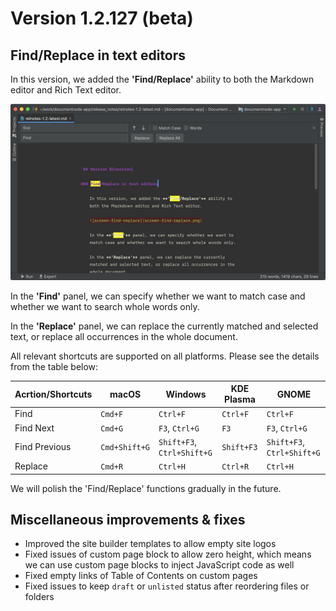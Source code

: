﻿# Version 1.2.127 (beta)

## Find/Replace in text editors

In this version, we added the **'Find/Replace'** ability to both the Markdown editor and Rich Text editor.

![screen-find-replace](screen-find-replace.png)

In the **'Find'** panel, we can specify whether we want to match case and whether we want to search whole words only.

In the **'Replace'** panel, we can replace the currently matched and selected text, or replace all occurrences in the whole document.

All relevant shortcuts are supported on all platforms. Please see the details from the table below:

| Acrtion/Shortcuts  | macOS | Windows | KDE Plasma | GNOME
| ------------- | ------------- | ---- | ---- | ---- |
| Find  | `Cmd+F` | `Ctrl+F` | `Ctrl+F` | `Ctrl+F` |
| Find Next  | `Cmd+G`  | `F3`, `Ctrl+G` | `F3` | `F3`, `Ctrl+G` |
| Find Previous  | `Cmd+Shift+G`  | `Shift+F3`, `Ctrl+Shift+G` | `Shift+F3` | `Shift+F3`, `Ctrl+Shift+G` |
| Replace  | `Cmd+R`  | `Ctrl+H` | `Ctrl+R` | `Ctrl+H` |

We will polish the 'Find/Replace' functions gradually in the future.

## Miscellaneous improvements & fixes

* Improved the site builder templates to allow empty site logos
* Fixed issues of custom page block to allow zero height, which means we can use custom page blocks to inject JavaScript code as well
* Fixed empty links of Table of Contents on custom pages
* Fixed issues to keep `draft` or `unlisted` status after reordering files or folders